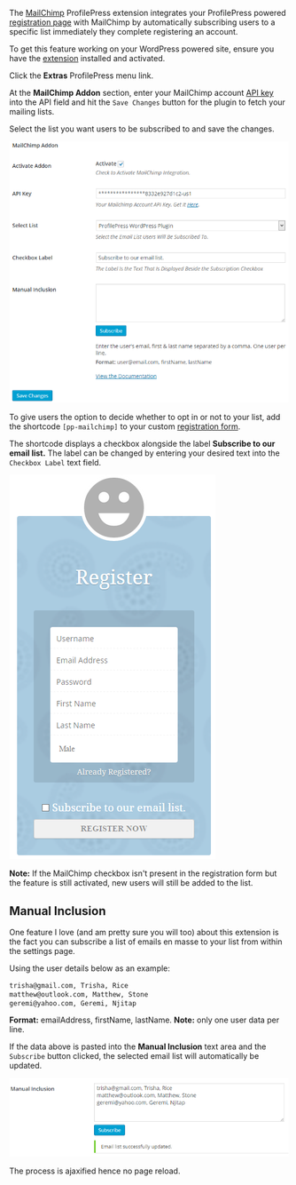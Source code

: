 The [MailChimp](http://profilepress.net/downloads/mailchimp/) ProfilePress extension integrates your ProfilePress powered [registration page](../build/registration-form.md) with MailChimp by automatically subscribing users to a specific list immediately they complete registering an account.


To get this feature working on your WordPress powered site, ensure you have the [extension](http://profilepress.net/downloads/mailchimp/) installed and activated.


Click the **Extras** ProfilePress menu link.


At the **MailChimp Addon** section, enter your MailChimp account [API key](https://admin.mailchimp.com/account/api/) into the API field and hit the `Save Changes` button for the plugin to fetch your mailing lists.


Select the list you want users to be subscribed to and save the changes.


![Plugin settings page](img/mc-settings-page.png)


To give users the option to decide whether to opt in or not to your list, add the shortcode `[pp-mailchimp]` to your custom [registration form](../build/registration-form.md).


The shortcode displays a checkbox alongside the label **Subscribe to our email list.** The label can be changed by entering your desired text into the `Checkbox Label` text field.


![Plugin settings page](img/mc-demo.png)

**Note:** If the MailChimp checkbox isn't present in the registration form but the feature is still activated, new users will still be added to the list.


## Manual Inclusion
One feature I love (and am pretty sure you will too) about this extension is the fact you can subscribe a list of emails en masse to your list from within the settings page.


Using the user details below as an example:

```
trisha@gmail.com, Trisha, Rice
matthew@outlook.com, Matthew, Stone
geremi@yahoo.com, Geremi, Njitap
```


**Format:** emailAddress, firstName, lastName.
**Note:** only one user data per line.


If the data above is pasted into the **Manual Inclusion** text area and the `Subscribe` button clicked, the selected email list will automatically be updated.


![MailChimp list updated](img/mc-list-update.png)


The process is ajaxified hence no page reload.
